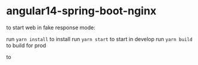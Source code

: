 # angular14-spring-boot-nginx

to start web in fake response mode:


run `yarn install` to install
run  `yarn start` to start in develop
run `yarn build` to build for prod

to 
